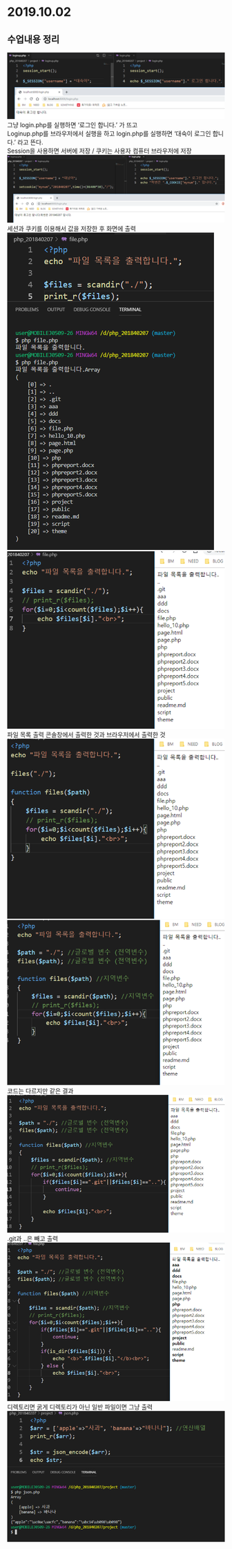 # 2019.10.02
## 수업내용 정리

![img](./images6/1.png)
그냥 login.php를 실행하면 ‘로그인 합니다.’ 가 뜨고 <br>
Loginup.php를 브라우저에서 실행을 하고 login.php를 실행하면 ‘대숙이 로그인 합니다.’ 라고 뜬다. <br>
Session을 사용하면 서버에 저장 / 쿠키는 사용자 컴퓨터 브라우저에 저장
![img](./images6/2.png)
세션과 쿠키를 이용해서 값을 저장한 후 화면에 출력
![img](./images6/3.png)
![img](./images6/4.png)
파일 목록 출력 콘솔창에서 출력한 것과 브라우저에서 출력한 것
![img](./images6/5.png)
![img](./images6/6.png)
코드는 다르지만 같은 결과
![img](./images6/7.png)
.git과 ..은 빼고 출력
![img](./images6/8.png)
디렉토리면 굵게 디렉토리가 아닌 일반 파일이면 그냥 출력
![img](./images6/9.png)